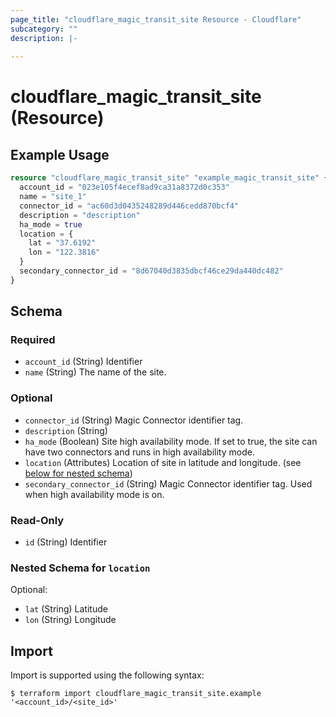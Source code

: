 ```yaml
---
page_title: "cloudflare_magic_transit_site Resource - Cloudflare"
subcategory: ""
description: |-
  
---
```


# cloudflare_magic_transit_site (Resource)



## Example Usage

```terraform
resource "cloudflare_magic_transit_site" "example_magic_transit_site" {
  account_id = "023e105f4ecef8ad9ca31a8372d0c353"
  name = "site_1"
  connector_id = "ac60d3d0435248289d446cedd870bcf4"
  description = "description"
  ha_mode = true
  location = {
    lat = "37.6192"
    lon = "122.3816"
  }
  secondary_connector_id = "8d67040d3835dbcf46ce29da440dc482"
}
```

<!-- schema generated by tfplugindocs -->
## Schema

### Required

- `account_id` (String) Identifier
- `name` (String) The name of the site.

### Optional

- `connector_id` (String) Magic Connector identifier tag.
- `description` (String)
- `ha_mode` (Boolean) Site high availability mode. If set to true, the site can have two connectors and runs in high availability mode.
- `location` (Attributes) Location of site in latitude and longitude. (see [below for nested schema](#nestedatt--location))
- `secondary_connector_id` (String) Magic Connector identifier tag. Used when high availability mode is on.

### Read-Only

- `id` (String) Identifier

<a id="nestedatt--location"></a>
### Nested Schema for `location`

Optional:

- `lat` (String) Latitude
- `lon` (String) Longitude

## Import

Import is supported using the following syntax:

```shell
$ terraform import cloudflare_magic_transit_site.example '<account_id>/<site_id>'
```
